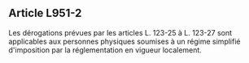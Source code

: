 Article L951-2
----
Les dérogations prévues par les articles L. 123-25 à L. 123-27 sont applicables
aux personnes physiques soumises à un régime simplifié d'imposition par la
réglementation en vigueur localement.
